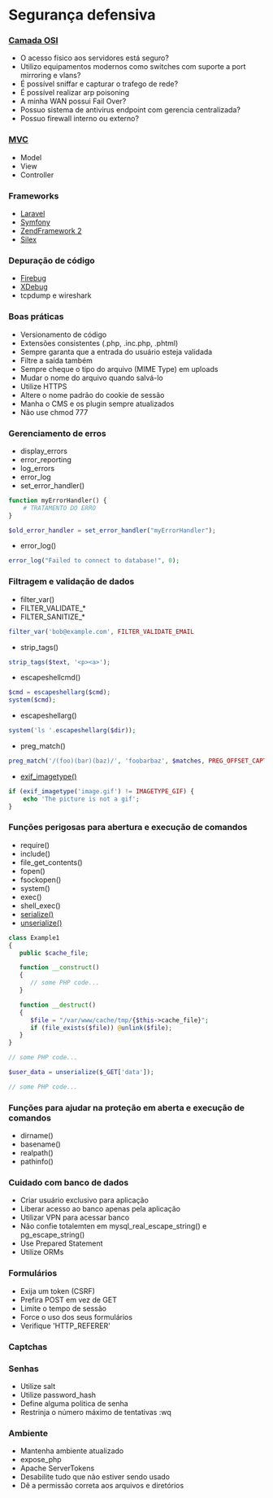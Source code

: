 # Segurança defensiva

### [Camada OSI](https://pt.wikipedia.org/wiki/Modelo_OSI)
- O acesso físico aos servidores está seguro?
- Utilizo equipamentos modernos como switches com suporte a port mirroring e vlans?
- É possível sniffar e capturar o trafego de rede?
- É possível realizar arp poisoning
- A minha WAN possui Fail Over?
- Possuo sistema de antivirus endpoint com gerencia centralizada?
- Possuo firewall interno ou externo?

### [MVC](https://pt.wikipedia.org/wiki/MVC)
- Model
- View
- Controller

### Frameworks
- [Laravel](https://laravel.com/)
- [Symfony](https://symfony.com/)
- [ZendFramework 2](https://framework.zend.com/manual/2.4/en/index.html)
- [Silex](https://silex.symfony.com/)

### Depuração de código
- [Firebug](https://getfirebug.com/)
- [XDebug](https://xdebug.org/)
- tcpdump e wireshark

### Boas práticas
- Versionamento de código
- Extensões consistentes (.php, .inc.php, .phtml)
- Sempre garanta que a entrada do usuário esteja validada
- Filtre a saída também
- Sempre cheque o tipo do arquivo (MIME Type) em uploads
- Mudar o nome do arquivo quando salvá-lo
- Utilize HTTPS
- Altere o nome padrão do cookie de sessão
- Manha o CMS e os plugin sempre atualizados
- Não use chmod 777

### Gerenciamento de erros
- display_errors
- error_reporting
- log_errors
- error_log
- set_error_handler()

```php
function myErrorHandler() {
    # TRATAMENTO DO ERRO
}

$old_error_handler = set_error_handler("myErrorHandler");
```
- error_log()
```php
error_log("Failed to connect to database!", 0);
```

### Filtragem e validação de dados
- filter_var()
- FILTER_VALIDATE_*
- FILTER_SANITIZE_*
```php
filter_var('bob@example.com', FILTER_VALIDATE_EMAIL
```
- strip_tags()
```php
strip_tags($text, '<p><a>');
```
- escapeshellcmd()
```php
$cmd = escapeshellarg($cmd);
system($cmd);
```
- escapeshellarg()
```php
system('ls '.escapeshellarg($dir));
```
- preg_match()
```php
preg_match('/(foo)(bar)(baz)/', 'foobarbaz', $matches, PREG_OFFSET_CAPTURE);
```
- [exif_imagetype()](http://php.net/manual/pt_BR/function.exif-imagetype.php)
```php
if (exif_imagetype('image.gif') != IMAGETYPE_GIF) {
    echo 'The picture is not a gif';
}
```

### Funções perigosas para abertura e execução de comandos
- require()
- include()
- file_get_contents()
- fopen()
- fsockopen()
- system()
- exec()
- shell_exec()
- [serialize()](https://www.owasp.org/index.php/PHP_Object_Injection)
- [unserialize()](https://www.owasp.org/index.php/PHP_Object_Injection)
```php
class Example1
{
   public $cache_file;

   function __construct()
   {
      // some PHP code...
   }

   function __destruct()
   {
      $file = "/var/www/cache/tmp/{$this->cache_file}";
      if (file_exists($file)) @unlink($file);
   }
}

// some PHP code...

$user_data = unserialize($_GET['data']);

// some PHP code...
```

### Funções para ajudar na proteção em aberta e execução de comandos
- dirname()
- basename()
- realpath()
- pathinfo()

### Cuidado com banco de dados
- Criar usuário exclusivo para aplicação
- Liberar acesso ao banco apenas pela aplicação
- Utilizar VPN para acessar banco
- Não confie totalemten em mysql_real_escape_string() e pg_escape_string()
- Use Prepared Statement
- Utilize ORMs

### Formulários
- Exija um token (CSRF)
- Prefira POST em vez de GET
- Limite o tempo de sessão
- Force o uso dos seus formulários
- Verifique 'HTTP_REFERER'

### Captchas

### Senhas
- Utilize salt
- Utilize password_hash
- Define alguma politica de senha
- Restrinja o número máximo de tentativas
:wq

### Ambiente
- Mantenha ambiente atualizado
- expose_php
- Apache ServerTokens
- Desabilite tudo que não estiver sendo usado
- Dê a permissão correta aos arquivos e diretórios